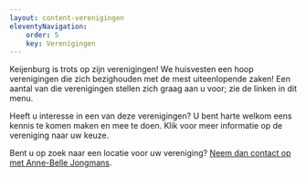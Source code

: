 ```yaml
---
layout: content-verenigingen
eleventyNavigation:
    order: 5
    key: Verenigingen
---
```


Keijenburg is trots op zijn verenigingen! We huisvesten een hoop verenigingen die zich bezighouden met de mest uiteenlopende zaken! Een aantal van die verenigingen stellen zich graag aan u voor; zie de linken in dit menu.

Heeft u interesse in een van deze verenigingen? U bent harte welkom eens kennis te komen maken en mee te doen. Klik voor meer informatie op de vereniging naar uw keuze.

Bent u op zoek naar een locatie voor uw vereniging? [Neem dan contact op met Anne-Belle Jongmans](/contact).